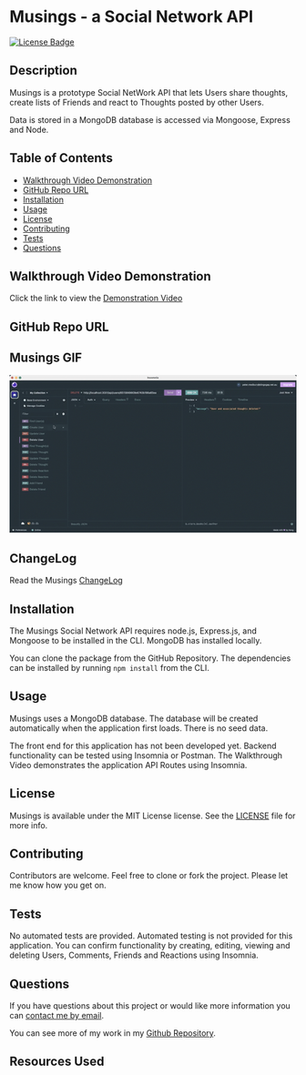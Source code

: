 # Musings - a Social Network API

[![License Badge](https://img.shields.io/badge/License-MIT-yellow.svg)](https://opensource.org/licenses/MIT)

## Description

Musings is a prototype Social NetWork API that lets Users share thoughts, create lists of Friends and react to Thoughts posted by other Users.

Data is stored in a MongoDB database is accessed via Mongoose, Express and Node.

## Table of Contents
* [Walkthrough Video Demonstration](#walkthrough-video-demonstration)
* [GitHub Repo URL](#github-repo-url)
* [Installation](#installation)
* [Usage](#usage)
* [License](#license)
* [Contributing](#contributing)
* [Tests](#tests)
* [Questions](#questions)

## Walkthrough Video Demonstration
Click the link to view the [Demonstration Video][def1]

## GitHub Repo URL

## Musings GIF

![The Tech Blog](/assets/musings.gif)

## ChangeLog

Read the Musings [ChangeLog][def2]

## Installation

The Musings Social Network API requires node.js, Express.js, and Mongoose to be installed in the CLI. MongoDB has installed locally.

You can clone the package from the GitHub Repository. The dependencies can be installed by running `npm install` from the CLI.

## Usage

Musings uses a MongoDB database. The database will be created automatically when the application first loads. There is no seed data.

The front end for this application has not been developed yet. Backend functionality can be tested using Insomnia or Postman. The Walkthrough Video demonstrates the application API Routes using Insomnia. 

## License
Musings is available under the MIT License license. See the [LICENSE](https://opensource.org/licenses/MIT) file for more info.

## Contributing
Contributors are welcome. Feel free to clone or fork the project. Please let me know how you get on.

## Tests
No automated tests are provided. Automated testing is not provided for this application. You can confirm functionality by creating, editing, viewing and deleting Users, Comments, Friends and Reactions using Insomnia.

## Questions
  
If you have questions about this project or would like more information you can [contact me by email](mailto:peter.medbury@dingogap.net.au).
  
You can see more of my work in my [Github Repository](https://github.com/dingogap).

## Resources Used


[def1]: https://vimeo.com/869157236
[def2]: CHANGELOG.md